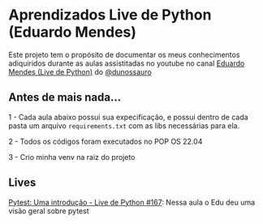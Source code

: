 # Aprendizados Live de Python (Eduardo Mendes)
Este projeto tem o propósito de documentar os meus conhecimentos adiquiridos durante as aulas assistitadas no youtube no canal [Eduardo Mendes (Live de Python)](https://www.youtube.com/c/Dunossauro/featured) do [@dunossauro](https://www.instagram.com/dunossauro/)

## Antes de mais nada...
1 - Cada aula abaixo possui sua expecificação, e possui dentro de cada pasta um arquivo `requirements.txt` com as libs necessárias para ela.

2 - Todos os códigos foram executados no POP OS 22.04

3 - Crio minha venv na raiz do projeto


## Lives
[Pytest: Uma introdução - Live de Python #167](live_167/README.md): Nessa aula o Edu deu uma visão geral sobre pytest

